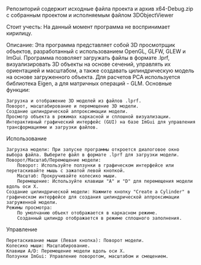 Репозиторий содержит исходные файла проекта и архив x64-Debug.zip с собранным проектом и  исполняемым файлом 3DObjectViewer

Стоит учесть:
На данный момент программа не воспринимает кирилицу.

Описание:
Эта программа представляет собой 3D просмотрщик объектов, разработанный с использованием OpenGL, GLFW, GLEW и ImGui. Программа позволяет загружать файлы в формате .lprf, визуализировать 3D объекты на основе сечений, управлять их ориентацией и масштабом, а также создавать цилиндрическую модель на основе загруженного объекта. Для расчетов PCA используется библиотека Eigen, а для матричных операций - GLM.
Основные функции:

    Загрузка и отображение 3D моделей из файлов .lprf.
    Поворот, масштабирование и перемещение 3D модели.
    Создание цилиндрической аппроксимации модели.
    Просмотр объекта в режимах каркасной и сплошной визуализации.
    Интерактивный графический интерфейс (GUI) на базе ImGui для управления трансформациями и загрузки файлов.

Использование

    Загрузка модели: При запуске программы откроется диалоговое окно выбора файла. Выберите файл в формате .lprf для загрузки модели.
    Поворот/Масштаб/Перемещение модели:
        Поворот: Используйте ползунки в графическом интерфейсе или перетаскивайте мышь с зажатой левой кнопкой.
        Масштаб: Прокручивайте колесико мыши.
        Перемещение: Используйте клавиши "A" и "D" для перемещения модели вдоль оси X.
    Создание цилиндрической модели: Нажмите кнопку "Create a Cylinder" в графическом интерфейсе для создания цилиндрической аппроксимации загруженной модели.
    Режимы просмотра:
        По умолчанию объект отображается в каркасном режиме.
        Созданный цилиндр отображается в режиме сплошного заполнения.

Управление

    Перетаскивание мыши (Левая кнопка): Поворот модели.
    Колесико мыши: Масштабирование.
    Клавиши A/D: Перемещение модели вдоль оси X.
    Ползунки ImGui: Управление поворотом, масштабом и смещением.

